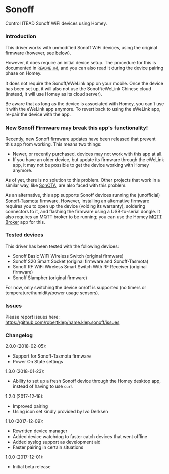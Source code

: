 # Sonoff

Control ITEAD Sonoff WiFi devices using Homey.

### Introduction

This driver works with unmodified Sonoff WiFi devices, using the original firmware (however, see below).

However, it does require an initial device setup. The procedure for this is documented in [`README.md`](https://github.com/robertklep/name.klep.sonoff#readme), and you can also read it during the device pairing phase on Homey.

It does not require the Sonoff/eWeLink app on your mobile. Once the device has been set up, it will also not use the Sonoff/eWeLink Chinese cloud (instead, it will use Homey as its cloud server).

Be aware that as long as the device is associated with Homey, you can't use it with the eWeLink app anymore. To revert back to using the eWeLink app, re-pair the device with the app.

### New Sonoff Firmware may break this app's functionality!

Recently, new Sonoff firmware updates have been released that prevent this app from working. This means two things:

* Newer, or recently purchased, devices may not work with this app at all.
* If you have an older device, but update its firmware through the eWeLink app, it may not be possible to get the device working with Homey anymore.

As of yet, there is no solution to this problem. Other projects that work in a similar way, like [SonOTA](https://github.com/mirko/SonOTA/issues/87), are also faced with this problem.

As an alternative, this app supports Sonoff devices running the (unofficial) [Sonoff-Tasmota](https://github.com/arendst/Sonoff-Tasmota/) firmware. However, installing an alternative firmware requires you to open up the device (voiding its warranty), soldering connectors to it, and flashing the firmware using a USB-to-serial dongle. It also requires an MQTT broker to be running; you can use the Homey [MQTT Broker](https://apps.athom.com/app/nl.scanno.mqttbroker) app for this.

### Tested devices

This driver has been tested with the following devices:

* Sonoff Basic WiFi Wireless Switch (original firmware)
* Sonoff S20 Smart Socket (original firmware and Sonoff-Tasmota)
* Sonoff RF WiFi Wireless Smart Switch With RF Receiver (original firmware)
* Sonoff Slampher (original firmware)

For now, only switching the device on/off is supported (no timers or temperature/humidity/power usage sensors).

### Issues

Please report issues here: https://github.com/robertklep/name.klep.sonoff/issues

### Changelog

2.0.0 (2018-02-05):
- Support for Sonoff-Tasmota firmware
- Power On State settings

1.3.0 (2018-01-23):
- Ability to set up a fresh Sonoff device through the Homey desktop app, instead of having to use `curl` 

1.2.0 (2017-12-16):
- Improved pairing
- Using icon set kindly provided by Ivo Derksen

1.1.0 (2017-12-09):
- Rewritten device manager
- Added device watchdog to faster catch devices that went offline
- Added syslog support as development aid
- Faster pairing in certain situations

1.0.0 (2017-12-01):
- Initial beta release
